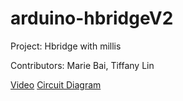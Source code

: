 # arduino-hbridgeV2
Project: Hbridge with millis

Contributors: Marie Bai, Tiffany Lin

[Video](https://github.com/tiffanalin/arduino-hbridgeV2/blob/2b90b40bd4f7b9cb1408fc106b4162a2f573f8da/hbridgeV2_square_car.mp4)
[Circuit Diagram](https://github.com/tiffanalin/Robot-using-millis-/blob/main/hbridgeV2%20circuit.jpg)
